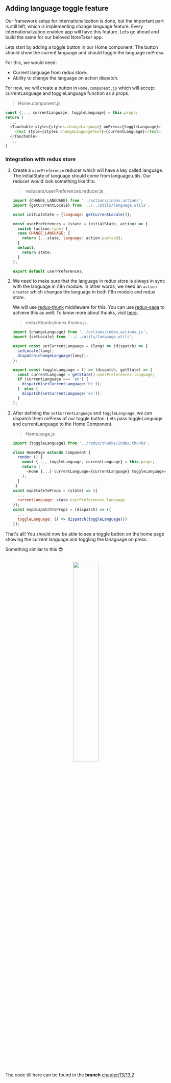 ## Adding language toggle feature

Our framework setup for internationalization is done, but the important part is still left, which is implementing change language feature. Every internationalization enabled app will have this feature. Lets go ahead and build the same for our beloved NoteTaker app.

Lets start by adding a toggle button in our Home component. The button should show the current language and should toggle the language onPress.

For this, we would need:
- Current language from redux store.
- Ability to change the language on action dispatch.

For now, we will create a button in `Home.component.js` which will accept currentLanguage and toggleLanguage function as a props.

>Home.component.js

```js
const {..., currentLanguage, toggleLanguage} = this.props;
return (
  ...
  <Touchable style={styles.changeLanguage} onPress={toggleLanguage}>
    <Text style={styles.changeLanguageText}>{currentLanguage}</Text>
  </Touchable>
  ...
)

```


### Integration with redux store

1. Create a `userPreference` reducer which will have a key called language. The initialState of language should come from language.utils. Our reducer would look something like this:

    >reducers/userPreferences.reducer.js

    ```js
    import {CHANGE_LANGUAGE} from '../actions/index.actions';
    import {getCurrentLocale} from '../../utils/language.utils';

    const initialState = {language: getCurrentLocale()};

    const userPreferences = (state = initialState, action) => {
      switch (action.type) {
      case CHANGE_LANGUAGE: {
        return {...state, language: action.payload};
      }
      default:
        return state;
      }
    };

    export default userPreferences;

    ```
2. We need to make sure that the language in redux store is always in sync with the language in i18n module. In other words, we need an `action creator` which changes the language in both i18n module and redux store.

    We will use [redux-thunk](https://www.npmjs.com/package/redux-thunk) middleware for this. You can use [redux-saga](https://redux-saga.js.org/) to achieve this as well. To know more about thunks, visit [here](https://stackoverflow.com/questions/35411423/how-to-dispatch-a-redux-action-with-a-timeout/35415559#35415559).

    >redux/thunks/index.thunks.js

    ```js
    import {changeLanguage} from '../actions/index.actions.js';
    import {setLocale} from '../../utils/language.utils';

    export const setCurrentLanguage = (lang) => (dispatch) => {
      setLocale(lang);
      dispatch(changeLanguage(lang));
    };

    export const toggleLanguage = () => (dispatch, getState) => {
      const currentLanguage = getState().userPreferences.language;
      if (currentLanguage === 'en') {
        dispatch(setCurrentLanguage('hi'));
      }  else {
        dispatch(setCurrentLanguage('en'));
      }
    };

    ```

3. After defining the `setCurrentLanguage` and `toggleLanguage`, we can dispatch them onPress of our toggle button. Lets pass toggleLanguage and currentLanguage to the Home Component.

    >Home.page.js

    ```js
    import {toggleLanguage} from '../redux/thunks/index.thunks';

    class HomePage extends Component {
      render () {
        const {..., toggleLanguage, currentLanguage} = this.props;
        return (
          <Home {...} currentLanguage={currentLanguage} toggleLanguage={toggleLanguage}/>
        );
      }
     }
    const mapStateToProps = (state) => ({
      ...
      currentLanguage: state.userPreferences.language
    });
    const mapDispatchToProps = (dispatch) => ({
      ...
      toggleLanguage: () => dispatch(toggleLanguage())
    });
    ```

That's all! You should now be able to see a toggle button on the home page showing the current language and toggling the lanaguage on press.

Something similar to this 😎

<br>
<div style="text-align:center">
  <img src="/assets/images/13/13.2.png" style="width: 40%;display:inline-block;" hspace="20">
</div>
<br>


The code till here can be found in the **branch** [chapter/13/13.2](https://github.com/master-atul/react-native-plus-plus-code/tree/chapter/13/13.2)
